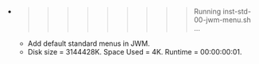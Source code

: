 * >>>>>>>>> Running inst-std-00-jwm-menu.sh ...
  * Add default standard menus in JWM.
  * Disk size = 3144428K. Space Used = 4K. Runtime = 00:00:00:01.
